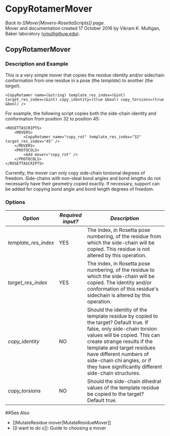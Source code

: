 # CopyRotamerMover
*Back to [[Mover|Movers-RosettaScripts]] page.*<br/>
Mover and documentation created 17 October 2016 by Vikram K. Mulligan, Baker laboratory (vmullig@uw.edu).

## CopyRotamerMover
### Description and Example
This is a very simple mover that copies the residue identity and/or sidechain conformation from one residue in a pose (the _template_) to another (the _target_).

```
<CopyRotamer name=(&string) template_res_index=(&int) target_res_index=(&int) copy_identity=(true &bool) copy_torsions=(true &bool) />
```

For example, the following script copies both the side-chain identity and conformation from position 32 to position 45:

```
<ROSETTASCRIPTS>
	<MOVERS>
		<CopyRotamer name="copy_rot" template_res_index="32" target_res_index="45" />
	</MOVERS>
	<PROTOCOLS>
		<Add mover="copy_rot" />
	</PROTOCOLS>
</ROSETTASCRIPTS>
```

Currently, the mover can only copy side-chain torsional degrees of freedom.  Side-chains with non-ideal bond angles and bond lengths do not necessarily have their geometry copied exactly.  If necessary, support can be added for copying bond angle and bond length degrees of freedom.

### Options
|*Option* | *Required input?* | *Description* |
|----|---|---|
| *template_res_index* | YES | The index, in Rosetta pose numbering, of the residue from which the side-chain will be copied. This residue is not altered by this operation. |
| *target_res_index* | YES | The index, in Rosetta pose numbering, of the residue to which the side-chain will be copied.  The identity and/or conformation of this residue's sidechain is altered by this operation. |
| *copy_identity* | NO | Should the identity of the template residue by copied to the target?  Default true.  If false, only side-chain torsion values will be copied.  This can create strange results if the template and target residues have different numbers of side-chain chi angles, or if they have significantly different side-chain structures. |
| *copy_torsions* | NO | Should the side-chain dihedral values of the template residue be copied to the target?  Default true. |

##See Also

* [[MutateResidue mover|MutateResidueMover]]
* [[I want to do x]]: Guide to choosing a mover